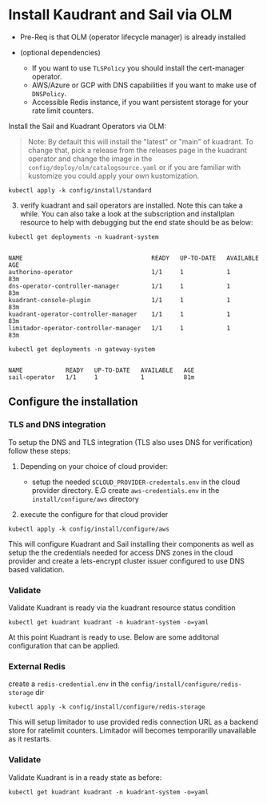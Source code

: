 # Install Kaudrant and Sail via OLM

- Pre-Req is that OLM (operator lifecycle manager) is already installed

- (optional dependencies)
  - If you want to use `TLSPolicy` you should install the cert-manager operator. 
  - AWS/Azure or GCP with DNS capabilities if you want to make use of `DNSPolicy`.
  - Accessible Redis instance, if you want persistent storage for your rate limit counters.


Install the Sail and Kuadrant Operators via OLM:


> Note: By default this will install the "latest" or "main" of kuadrant. To change that, pick a release from the releases page in the kuadrant operator and change the image in the `config/deploy/olm/catalogsource.yaml` or if you are familiar with kustomize you could apply your own kustomization.

```
kubectl apply -k config/install/standard
``` 

3) verify kuadrant and sail operators are installed. Note this can take a while. You can also take a look at the subscription and installplan resource to help with debugging but the end state should be as below:

```
kubectl get deployments -n kuadrant-system
```

```

NAME                                    READY   UP-TO-DATE   AVAILABLE   AGE
authorino-operator                      1/1     1            1           83m
dns-operator-controller-manager         1/1     1            1           83m
kuadrant-console-plugin                 1/1     1            1           83m
kuadrant-operator-controller-manager    1/1     1            1           83m
limitador-operator-controller-manager   1/1     1            1           83m

```



```
kubectl get deployments -n gateway-system
```

```

NAME            READY   UP-TO-DATE   AVAILABLE   AGE
sail-operator   1/1     1            1           81m

```

## Configure the installation

### TLS and DNS integration

To setup the DNS and TLS integration (TLS also uses DNS for verification) follow these steps:

1) Depending on your choice of cloud provider:
    - setup the needed `$CLOUD_PROVIDER-credentals.env` in the cloud provider directory. E.G create `aws-credentials.env` in the `install/configure/aws` directory

3) execute the configure for that cloud provider

```
kubectl apply -k config/install/configure/aws

```

This will configure Kuadrant and Sail installing their components as well as setup the the credentials needed for access DNS zones in the cloud provider and create a lets-encrypt cluster issuer configured to use DNS based validation.

### Validate

Validate Kuadrant is ready via the kuadrant resource status condition

```
kubectl get kuadrant kuadrant -n kuadrant-system -o=yaml

```

At this point Kuadrant is ready to use. Below are some additonal configuration that can be applied.

### External Redis

create a `redis-credential.env` in the `config/install/configure/redis-storage` dir

```
kubectl apply -k config/install/configure/redis-storage

```

This will setup limitador to use provided redis connection URL as a backend store for ratelimit counters. Limitador will becomes temporarilly unavailable as it restarts.

### Validate

Validate Kuadrant is in a ready state as before:

```
kubectl get kuadrant kuadrant -n kuadrant-system -o=yaml

```